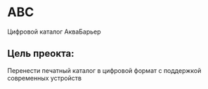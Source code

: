 # АВС

Цифровой каталог АкваБарьер

## Цель преокта:
Перенести печатный каталог в цифровой формат с поддержкой современных устройств

